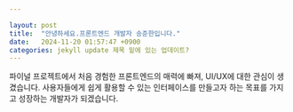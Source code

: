 ```yaml
---

layout: post
title:  "안녕하세요.프론트엔드 개발자 송준한입니다."
date:   2024-11-20 01:57:47 +0900
categories: jekyll update 제목 밑에 있는 업데이트? 
---
```

<p>파이널 프로젝트에서 처음 경험한 프론트엔드의 매력에 빠져, UI/UX에 대한 관심이 생겼습니다. 사용자들에게 쉽게 활용할 수 있는 인터페이스를 만들고자 하는 목표를 가지고 성장하는 개발자가 되겠습니다.</p>

